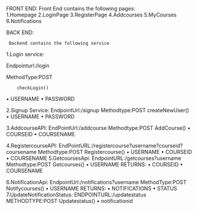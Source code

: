 FRONT END:
  Front End contains the following pages:    
	       1.Homepage
               2.LoginPage
               3.RegisterPage
               4.Addcourses
               5.MyCourses
               6.Notifications
               
BACK END:
     
     
     Backend contains the following service


1.Login service:
 
 Endpointurl:/login
 
 MethodType:POST
          	
		checkLogin()
•	USERNAME
•	PASSWORD


2.Signup Service:
		EndpointUrl:/signup
		Methodtype:POST
     		createNewUser()
•	USERNAME
•	PASSWORD

3.AddcourseAPI:
                EndPointUrl:/addcourse
                Methodtype:POST
               AddCourse()
•	COURSEID
•	COURSENAME





4.RegistercourseAPI:
                   EndPointURL:/registercourse?username?courseid?coursename
  			Methodtype:POST
                   Registercourse()
•	USERNAME
•	COURSEID
•	COURSENAME
5.GetcoursesApi:
  		   EndpointURL:/getcourses?username
               Methodtype:POST
               Getcourses()
•	USERNAME
         	RETURNS:
•	COURSEID
•	COURSENAME



6.NotificationApi:
          		EndpointUrl:/notifications?username
                   MethodType:POST
                   Notifycourses()
•	USERNAME
RETURNS:
•	NOTIFICATIONS
•	STATUS
7.UpdateNotificationStatus:
                    ENDPOINTURL:/updatestatus
                     METHODTYPE:POST
Updatestatus()
•	notificationid

